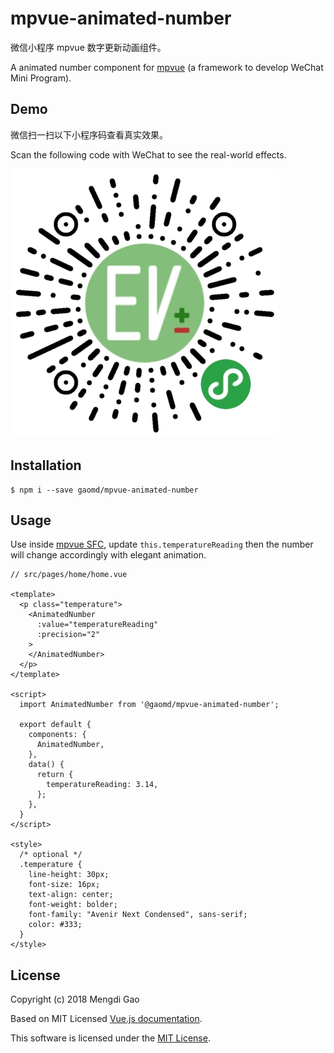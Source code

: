 # mpvue-animated-number

微信小程序 mpvue 数字更新动画组件。

A animated number component for [mpvue](https://github.com/Meituan-Dianping/mpvue) (a framework to develop WeChat Mini Program).

## Demo

微信扫一扫以下小程序码查看真实效果。

Scan the following code with WeChat to see the real-world effects.

![WeChat Mini Program Scan Code](docs/wxmp-scan-code-430.jpg)

## Installation

    $ npm i --save gaomd/mpvue-animated-number

## Usage

Use inside [mpvue SFC](http://mpvue.com/mpvue/#vue_1), update `this.temperatureReading` then the number will change accordingly with elegant animation.

```vue
// src/pages/home/home.vue

<template>
  <p class="temperature">
    <AnimatedNumber
      :value="temperatureReading"
      :precision="2"
    >
    </AnimatedNumber>
  </p>
</template>

<script>
  import AnimatedNumber from '@gaomd/mpvue-animated-number';

  export default {
    components: {
      AnimatedNumber,
    },
    data() {
      return {
        temperatureReading: 3.14,
      };
    },
  }
</script>

<style>
  /* optional */
  .temperature {
    line-height: 30px;
    font-size: 16px;
    text-align: center;
    font-weight: bolder;
    font-family: "Avenir Next Condensed", sans-serif;
    color: #333;
  }
</style>
```

## License

Copyright (c) 2018 Mengdi Gao

Based on MIT Licensed [Vue.js documentation](https://github.com/vuejs/vuejs.org/blob/master/src/v2/guide/transitioning-state.md).

This software is licensed under the [MIT License](LICENSE).

